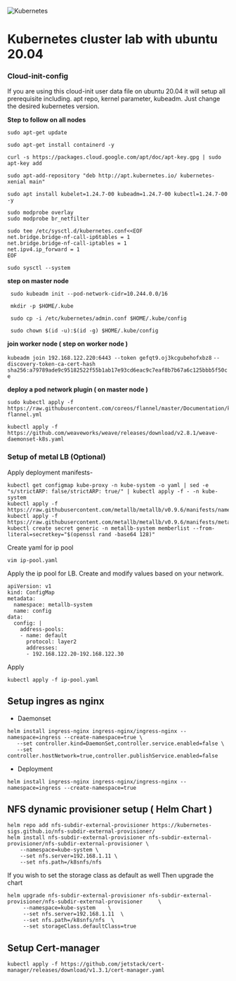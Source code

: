 ![Kubernetes](k8slogo.png)
# Kubernetes cluster lab with ubuntu 20.04

### Cloud-init-config
If you are using this cloud-init user data file on ubuntu 20.04 it will setup all prerequisite including. apt repo, kernel parameter, kubeadm. Just change the desired kubernetes version.
<script src="https://gist.github.com/sharmavijay86/cf86ca128a166ddd456bf0be1b95e2a6.js"></script>
**Step to follow on all nodes**

```
sudo apt-get update
```

```
sudo apt-get install containerd -y
```

```
curl -s https://packages.cloud.google.com/apt/doc/apt-key.gpg | sudo apt-key add
```

```
sudo apt-add-repository "deb http://apt.kubernetes.io/ kubernetes-xenial main"
```

```
sudo apt install kubelet=1.24.7-00 kubeadm=1.24.7-00 kubectl=1.24.7-00 -y
```

```
sudo modprobe overlay
sudo modprobe br_netfilter
```
```
sudo tee /etc/sysctl.d/kubernetes.conf<<EOF
net.bridge.bridge-nf-call-ip6tables = 1
net.bridge.bridge-nf-call-iptables = 1
net.ipv4.ip_forward = 1
EOF
```
```
sudo sysctl --system
```

**step on master node**

``` sudo kubeadm init --pod-network-cidr=10.244.0.0/16```

``` mkdir -p $HOME/.kube```

``` sudo cp -i /etc/kubernetes/admin.conf $HOME/.kube/config```

``` sudo chown $(id -u):$(id -g) $HOME/.kube/config```

**join worker node ( step on worker node )**

``` kubeadm join 192.168.122.220:6443 --token gefqt9.oj3kcgubehofxbz8 ```
     ```--discovery-token-ca-cert-hash sha256:a79789ade9c95182522f55b1ab17e93cd6eac9c7eaf8b7b67a6c125bbb5f50ce ```

**deploy a pod network plugin ( on master node )**

``` 
sudo kubectl apply -f https://raw.githubusercontent.com/coreos/flannel/master/Documentation/kube-flannel.yml
```
```
kubectl apply -f https://github.com/weaveworks/weave/releases/download/v2.8.1/weave-daemonset-k8s.yaml
```
 
 ### Setup of metal LB (Optional)
Apply deployment manifests-
```
kubectl get configmap kube-proxy -n kube-system -o yaml | sed -e "s/strictARP: false/strictARP: true/" | kubectl apply -f - -n kube-system
kubectl apply -f https://raw.githubusercontent.com/metallb/metallb/v0.9.6/manifests/namespace.yaml
kubectl apply -f https://raw.githubusercontent.com/metallb/metallb/v0.9.6/manifests/metallb.yaml
kubectl create secret generic -n metallb-system memberlist --from-literal=secretkey="$(openssl rand -base64 128)"
```
Create yaml for ip pool 
```
vim ip-pool.yaml
```
Apply the ip pool for LB. Create and modify values based on your network.
```
apiVersion: v1
kind: ConfigMap
metadata:
  namespace: metallb-system
  name: config
data:
  config: |
    address-pools:
    - name: default
      protocol: layer2
      addresses:
      - 192.168.122.20-192.168.122.30
```
Apply
```
kubectl apply -f ip-pool.yaml
```
## Setup ingres as nginx
 - Daemonset
 ``` 
 helm install ingress-nginx ingress-nginx/ingress-nginx --namespace=ingress --create-namespace=true \
    --set controller.kind=DaemonSet,controller.service.enabled=false \
    --set controller.hostNetwork=true,controller.publishService.enabled=false
 ```
 - Deployment
 ```
 helm install ingress-nginx ingress-nginx/ingress-nginx --namespace=ingress --create-namespace=true 
 ```

## NFS dynamic provisioner setup ( Helm Chart )
```
helm repo add nfs-subdir-external-provisioner https://kubernetes-sigs.github.io/nfs-subdir-external-provisioner/
helm install nfs-subdir-external-provisioner nfs-subdir-external-provisioner/nfs-subdir-external-provisioner \
    --namespace=kube-system \
    --set nfs.server=192.168.1.11 \
    --set nfs.path=/k8snfs/nfs
```
If you wish to set the storage class as default as well Then upgrade the chart
```
helm upgrade nfs-subdir-external-provisioner nfs-subdir-external-provisioner/nfs-subdir-external-provisioner     \
     --namespace=kube-system    \
     --set nfs.server=192.168.1.11  \
     --set nfs.path=/k8snfs/nfs  \
     --set storageClass.defaultClass=true
 ```
## Setup Cert-manager
```
kubectl apply -f https://github.com/jetstack/cert-manager/releases/download/v1.3.1/cert-manager.yaml
```
